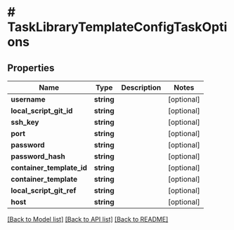 # # TaskLibraryTemplateConfigTaskOptions

## Properties

Name | Type | Description | Notes
------------ | ------------- | ------------- | -------------
**username** | **string** |  | [optional]
**local_script_git_id** | **string** |  | [optional]
**ssh_key** | **string** |  | [optional]
**port** | **string** |  | [optional]
**password** | **string** |  | [optional]
**password_hash** | **string** |  | [optional]
**container_template_id** | **string** |  | [optional]
**container_template** | **string** |  | [optional]
**local_script_git_ref** | **string** |  | [optional]
**host** | **string** |  | [optional]

[[Back to Model list]](../../README.md#models) [[Back to API list]](../../README.md#endpoints) [[Back to README]](../../README.md)
